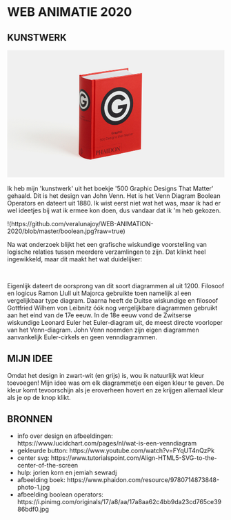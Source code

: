 <h1> WEB ANIMATIE 2020 </h1>

<h2> KUNSTWERK </h2>
<img src="images/boek.jpg" alt="">
<p> Ik heb mijn 'kunstwerk' uit het boekje '500 Graphic Designs That Matter' gehaald. Dit is het design van John Venn. Het is het Venn Diagram Boolean Operators en dateert uit 1880. Ik wist eerst niet wat het was, maar ik had er wel ideetjes bij wat ik ermee kon doen, dus vandaar dat ik 'm heb gekozen. </p> 
!(https://github.com/veralunajoy/WEB-ANIMATION-2020/blob/master/boolean.jpg?raw=true)
<p> Na wat onderzoek blijkt het een grafische wiskundige voorstelling van logische relaties tussen meerdere verzamlingen te zijn. Dat klinkt heel ingewikkeld, maar dit maakt het wat duidelijker:</p>

<img src="images/diagram1.jpg" alt=""> <img src="images/diagram2.jpg" alt="">

<p> Eigenlijk dateert de oorsprong van dit soort diagrammen al uit 1200. Filosoof en logicus Ramon Llull uit Majorca gebruikte toen namelijk al een vergelijkbaar type diagram. Daarna heeft de Duitse wiskundige en filosoof Gottfried Wilhem von Leibnitz óók nog vergelijkbare diagrammen gebruikt aan het eind van de 17e eeuw. In de 18e eeuw vond de Zwitserse wiskundige Leonard Euler het Euler-diagram uit, de meest directe voorloper van het Venn-diagram. John Venn noemden zijn eigen diagrammen aanvankelijk Euler-cirkels en geen venndiagrammen.</p>

<h2> MIJN IDEE </h2>
Omdat het design in zwart-wit (en grijs) is, wou ik natuurlijk wat kleur toevoegen! Mijn idee was om elk diagrammetje een eigen kleur te geven. De kleur komt tevoorschijn als je eroverheen hovert en ze krijgen allemaal kleur als je op de knop klikt.

<h2> BRONNEN </h2>
<ul>
  <li> info over design en afbeeldingen: https://www.lucidchart.com/pages/nl/wat-is-een-venndiagram </li>
  <li> gekleurde button: https://www.youtube.com/watch?v=FYqUT4nQzPk </li>
  <li> center svg: https://www.tutorialspoint.com/Align-HTML5-SVG-to-the-center-of-the-screen </li>
  <li> hulp: jorien korn en jemiah sewradj </li>
  <li> afbeelding boek: https://www.phaidon.com/resource/9780714873848-photo-1.jpg </li>
  <li> afbeelding boolean operators: https://i.pinimg.com/originals/17/a8/aa/17a8aa62c4bb9da23cd765ce3986bdf0.jpg </li>
